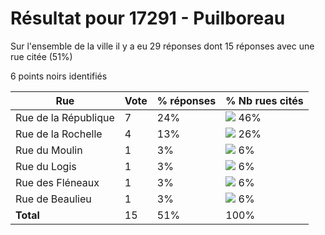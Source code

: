 # Résultat pour 17291 - Puilboreau

Sur l'ensemble de la ville il y a eu 29 réponses dont 15 réponses avec une rue citée (51%)

6 points noirs identifiés

| Rue | Vote | % réponses | % Nb rues cités|
|-----|------|------------|----------------|
| Rue de la République | 7 | 24% | <img src="../../img/bar_46.gif" />&nbsp;46%|
| Rue de la Rochelle | 4 | 13% | <img src="../../img/bar_26.gif" />&nbsp;26%|
| Rue du Moulin | 1 | 3% | <img src="../../img/bar_6.gif" />&nbsp;6%|
| Rue du Logis | 1 | 3% | <img src="../../img/bar_6.gif" />&nbsp;6%|
| Rue des Fléneaux | 1 | 3% | <img src="../../img/bar_6.gif" />&nbsp;6%|
| Rue de Beaulieu | 1 | 3% | <img src="../../img/bar_6.gif" />&nbsp;6%|
| **Total** | 15 | 51% | 100%|
